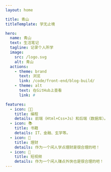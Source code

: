 ```yaml
---
layout: home

title: 青山
titleTemplate: 学无止境

hero:
  name: 青山
  text: 生活笔记
  tagline: 记录个人所学
  image:
    src: /logo.svg
    alt: 青山
  actions: 
    - theme: brand
      text: 浏览
      link: /code/front-end/blog-build/
    - theme: alt
      text: 在GitHub上查看
      link: #

features:
  - icon: 🧑‍💻
    title: 编程
    details: 前端（Html+Css+Js）和后端（数据库）。
  - icon: 📚
    title: 书籍
    details: IT、金融、玄学等。
  - icon: 🏦
    title: 理财
    details: 作为一个闲人学点理财是很合理的吧！
  - icon: 🎥
    title: 短视频
    details: 作为一个闲人赚点外快也是很合理的吧！
---
```

